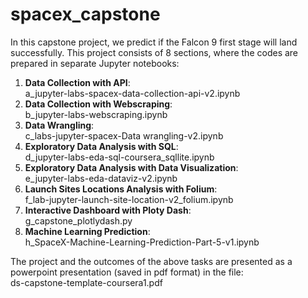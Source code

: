 # spacex_capstone

In this capstone project, we predict if the Falcon 9 first stage will land successfully. This project consists of 8 sections, where the codes are prepared in separate Jupyter notebooks:  
1) **Data Collection with API**:<br> a_jupyter-labs-spacex-data-collection-api-v2.ipynb   
3) **Data Collection with Webscraping**:<br> b_jupyter-labs-webscraping.ipynb
4) **Data Wrangling**:<br> c_labs-jupyter-spacex-Data wrangling-v2.ipynb
5) **Exploratory Data Analysis with SQL**:<br> d_jupyter-labs-eda-sql-coursera_sqllite.ipynb
6) **Exploratory Data Analysis with Data Visualization**:<br> e_jupyter-labs-eda-dataviz-v2.ipynb
7) **Launch Sites Locations Analysis with Folium**:<br> f_lab-jupyter-launch-site-location-v2_folium.ipynb
8) **Interactive Dashboard with Ploty Dash**:<br> g_capstone_plotlydash.py
9) **Machine Learning Prediction**:<br> h_SpaceX-Machine-Learning-Prediction-Part-5-v1.ipynb

The project and the outcomes of the above tasks are presented as a powerpoint presentation (saved in pdf format) in the file:<br>  ds-capstone-template-coursera1.pdf

   
